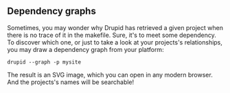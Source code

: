 ## Dependency graphs

<i class="icon-tint icon-large"></i> Sometimes, you may wonder why Drupid has retrieved a given project when there is no trace of it in the makefile. Sure, it's to meet some dependency. To discover which one, or just to take a look at your projects's relationships, you may draw a dependency graph from your platform:

    drupid --graph -p mysite

The result is an SVG image, which you can open in any modern browser. And the projects's names will be searchable!
